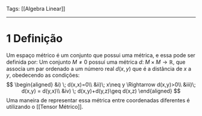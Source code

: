 Tags: [[Algebra Linear]]

---
# 1   Definição
Um espaço métrico é um conjunto que possui uma métrica, e essa pode ser definida por:
Um conjunto $M \neq 0$ possuí uma métrica $d: \; M \times M \rightarrow \mathbb{R}$, que associa um par ordenado a um número real $d(x,y)$ que é a distância de $x$ a $y$, obedecendo as condições:
$$
\begin{aligned}
&i) \; d(x,x)=0\\
&ii)\; x\neq y \Rightarrow d(x,y)>0\\
&iii)\; d(x,y) = d(y,x)\\
&iv) \; d(x,y)+d(y,z)\geq d(x,z)
\end{aligned}
$$
Uma maneira de representar essa métrica entre coordenadas diferentes é utilizando o [[Tensor Métrico]].

